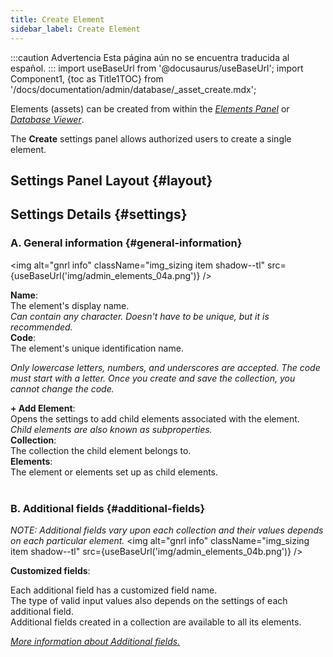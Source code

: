 ```yaml
---
title: Create Element
sidebar_label: Create Element
---
```


:::caution Advertencia
Esta página aún no se encuentra traducida al español.
:::
import useBaseUrl from '@docusaurus/useBaseUrl';
import Component1, {toc as Title1TOC} from '/docs/documentation/admin/database/_asset_create.mdx';

Elements (assets) can be created from within the [_Elements Panel_](/docs/documentation/admin/database/admin_elements#create-element) or [_Database Viewer_](/docs/documentation/client/database).

The **Create** settings panel allows authorized users to create a single element.

## Settings Panel Layout {#layout}

<Component1/>

## Settings Details {#settings}

<div className="alert alert--secondary">

### A. General information {#general-information}

<img alt="gnrl info" className="img_sizing item shadow--tl" src={useBaseUrl('img/admin_elements_04a.png')} />
<br/>

<div className="container box">

<div className="row table-row-1">
<div className="col col--3"><strong>Name</strong>:</div>
<div className="col col--4">The element's display name.</div>
<div className="col col--5"><em>Can contain any character. Doesn't have to be unique, but it is recommended.</em></div>
</div>
<div className="row table-row-2">
<div className="col col--3"><strong>Code</strong>:</div>
<div className="col col--4">The element's unique identification name.</div>
<div className="col col--5"><em>

Only lowercase letters, numbers, and underscores are accepted. The _code_ must start with a letter. Once you create and save the collection, you cannot change the _code_.

</em></div>
</div>
<div className="row table-row-1">
<div className="col col--3"><strong>+ Add Element</strong>:</div>
<div className="col col--4">Opens the settings to add child elements associated with the element.</div>
<div className="col col--5"><em>Child elements are also known as subproperties.</em></div>
</div>
<div className="row table-row-2">
<div className="col col--3"><strong>Collection</strong>:</div>
<div className="col col--4">The collection the child element belongs to.</div>
<div className="col col--5"><em></em></div>
</div>
<div className="row table-row-1">
<div className="col col--3"><strong>Elements</strong>:</div>
<div className="col col--4">The element or elements set up as child elements.</div>
<div className="col col--5"><em></em></div>
</div>
</div>

</div>
<br/>

<div className="alert alert--secondary">

### B. Additional fields {#additional-fields}

_NOTE: Additional fields vary upon each collection and their values depends on each particular element._
<img alt="gnrl info" className="img_sizing item shadow--tl" src={useBaseUrl('img/admin_elements_04b.png')} />
<br/>

<div className="container box">

<div className="row table-row-1">
<div className="col col--3"><strong>Customized fields</strong>:</div>
<div className="col col--5">

Each additional field has a customized field name.  
The type of valid input values also depends on the settings of each additional field.  
Additional fields created in a collection are available to all its elements.

</div>
<div className="col col--4"><em>

[More information about Additional fields.](/docs/documentation/admin/database/admin_collections#additional-fields)

</em></div>
</div>

</div>

</div>
<br/>


